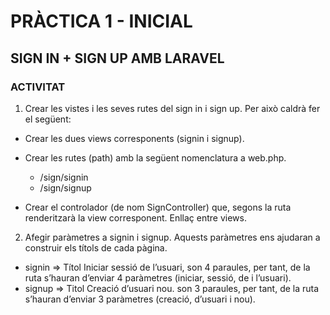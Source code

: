 # PRÀCTICA 1 - INICIAL
## SIGN IN + SIGN UP AMB LARAVEL
### ACTIVITAT

1. Crear les vistes i les seves rutes del sign in i sign up. Per això caldrà fer el següent:

* Crear les dues views corresponents (signin i signup).

* Crear les rutes (path) amb la següent nomenclatura a web.php.
  * /sign/signin
  * /sign/signup
* Crear el controlador (de nom SignController) que, segons la ruta renderitzarà la view corresponent.
Enllaç entre views.

2. Afegir paràmetres a signin i signup. Aquests paràmetres ens ajudaran a construir els títols de cada pàgina. 

* signin => Títol Iniciar sessió de l’usuari, son 4 paraules, per tant, de la ruta s’hauran d’enviar 4 paràmetres (iniciar, sessió, de i l’usuari).
* signup => Titol Creació d’usuari nou. son 3 paraules, per tant, de la ruta s’hauran d’enviar 3 paràmetres (creació, d’usuari i nou).